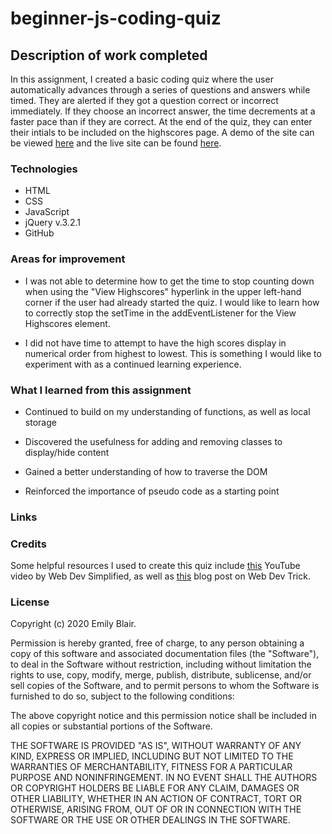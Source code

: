 # beginner-js-coding-quiz

## Description of work completed
In this assignment, I created a basic coding quiz where the user automatically advances through a series of questions and answers while timed.  They are alerted if they got a question correct or incorrect immediately.  If they choose an incorrect answer, the time decrements at a faster pace than if they are correct.  At the end of the quiz, they can enter their intials to be included on the highscores page.  A demo of the site can be viewed [here](Assets/04-web-apis-homework-demo.gif) and the live site can be found [here](https://emblair96.github.io/HW4-code-quiz/).  

### Technologies
* HTML
* CSS
* JavaScript
* jQuery v.3.2.1
* GitHub

### Areas for improvement

* I was not able to determine how to get the time to stop counting down when using the "View Highscores" hyperlink in the upper left-hand corner if the user had already started the quiz.  I would like to learn how to correctly stop the setTime in the addEventListener for the View Highscores element.

* I did not have time to attempt to have the high scores display in numerical order from highest to lowest.  This is something I would like to experiment with as a continued learning experience.  

### What I learned from this assignment

* Continued to build on my understanding of functions, as well as local storage

* Discovered the usefulness for adding and removing classes to display/hide content

* Gained a better understanding of how to traverse the DOM

* Reinforced the importance of pseudo code as a starting point

### Links


### Credits
Some helpful resources I used to create this quiz include [this](https://www.youtube.com/watch?v=R1S_NhKkvGA&t=620s) YouTube video by Web Dev Simplified, as well as [this](https://webdevtrick.com/create-javascript-quiz-program/) blog post on Web Dev Trick.

### License 
Copyright (c) 2020 Emily Blair.  

Permission is hereby granted, free of charge, to any person obtaining a copy
of this software and associated documentation files (the "Software"), to deal
in the Software without restriction, including without limitation the rights
to use, copy, modify, merge, publish, distribute, sublicense, and/or sell
copies of the Software, and to permit persons to whom the Software is
furnished to do so, subject to the following conditions:

The above copyright notice and this permission notice shall be included in all
copies or substantial portions of the Software.

THE SOFTWARE IS PROVIDED "AS IS", WITHOUT WARRANTY OF ANY KIND, EXPRESS OR
IMPLIED, INCLUDING BUT NOT LIMITED TO THE WARRANTIES OF MERCHANTABILITY,
FITNESS FOR A PARTICULAR PURPOSE AND NONINFRINGEMENT. IN NO EVENT SHALL THE
AUTHORS OR COPYRIGHT HOLDERS BE LIABLE FOR ANY CLAIM, DAMAGES OR OTHER
LIABILITY, WHETHER IN AN ACTION OF CONTRACT, TORT OR OTHERWISE, ARISING FROM,
OUT OF OR IN CONNECTION WITH THE SOFTWARE OR THE USE OR OTHER DEALINGS IN THE
SOFTWARE.